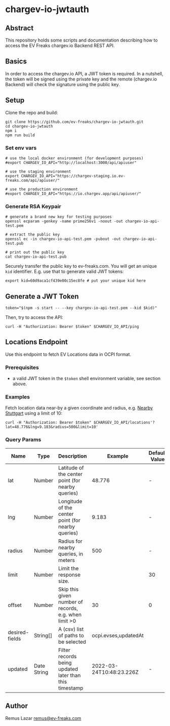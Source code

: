 # chargev-io-jwtauth

## Abstract

This repository holds some scripts and documentation describing how to access the EV Freaks chargev.io Backend REST API.

## Basics

In order to access the chargev.io API, a JWT token is required. In a nutshell, the token will be signed using the private key and the remote (chargev.io Backend) will check the signature using the public key.


## Setup

Clone the repo and build:

```shell
git clone https://github.com/ev-freaks/chargev-io-jwtauth.git
cd chargev-io-jwtauth
npm i
npm run build
```

### Set env vars

```shell
# use the local docker environment (for development purposes)
#export CHARGEV_IO_API="http://localhost:3000/api/apiuser"

# use the staging environment 
export CHARGEV_IO_API="https://chargev-staging.io.ev-freaks.com/api/apiuser/"

# use the production environment
#export CHARGEV_IO_API="https://io.chargev.app/api/apiuser/"
```

### Generate RSA Keypair

```shell
# generate a brand new key for testing purposes
openssl ecparam -genkey -name prime256v1 -noout -out chargev-io-api-test.pem

# extract the public key
openssl ec -in chargev-io-api-test.pem -pubout -out chargev-io-api-test.pub

# print out the public key
cat chargev-io-api-test.pub
```

Securely transfer the public key to ev-freaks.com. You will get an unique `kid` identifier. E.g. use that to generate valid JWT tokens:

```shell
export kid=60d9aca1cf439e00c15ec8fe # put your unique kid here
```


## Generate a JWT Token


```shell
token="$(npm -s start -- --key chargev-io-api-test.pem --kid $kid)"
```

Then, try to access the API:

```shell
curl -H "Authorization: Bearer $token" $CHARGEV_IO_API/ping
```

## Locations Endpoint

Use this endpoint to fetch EV Locations data in OCPI format.

### Prerequisites

- a valid JWT token in the `$token` shell environment variable, see section above.

### Examples

Fetch location data near-by a given coordinate and radius, e.g. [Nearby Stuttgart](https://www.google.de/maps/@48.776,9.183,15z) using a limit of 10:

```shell
curl -H "Authorization: Bearer $token" $CHARGEV_IO_API/locations'?lat=48.776&lng=9.183&radius=500&limit=10'
```

### Query Params

| Name           | Type     | Description                                           | Example             | Default Value |
|----------------|----------|-------------------------------------------------------|---------------------|---------------|
| lat            | Number   | Latitude of the center point (for nearby queries)     | 48.776              | -             |
| lng            | Number   | Longitude of the center point (for nearby queries)    | 9.183               | -             |
| radius         | Number   | Radius for nearby queries, in meters                  | 500                 | -             |
| limit          | Number   | Limit the response size.                              |                     | 30            |
| offset         | Number   | Skip this given number of records, e.g. when limit >0 | 30                  | 0             |
| desired-fields | String[] | A (csv) list of paths to be selected                  | ocpi.evses,updatedAt |               |
| updated | Date String | Filter records being updated later than this timestamp | 2022-03-24T10:48:23.226Z                    | - |


## Author

Remus Lazar <remus@ev-freaks.com>
